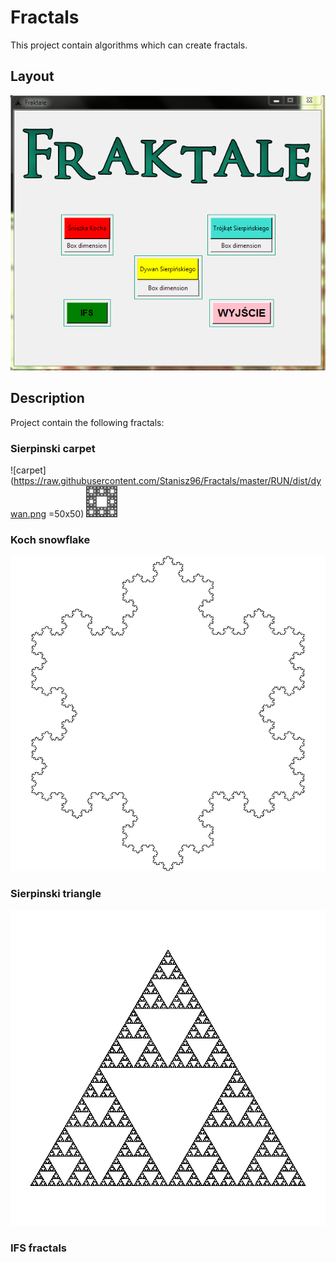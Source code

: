# Fractals
This project contain algorithms which can create fractals.

## Layout
![game layout](https://raw.githubusercontent.com/Stanisz96/Fractals/master/RUN/dist/game.png)


## Description
Project contain the following fractals:

### Sierpinski carpet
![carpet](https://raw.githubusercontent.com/Stanisz96/Fractals/master/RUN/dist/dywan.png =50x50)
<img src="https://raw.githubusercontent.com/Stanisz96/Fractals/master/RUN/dist/dywan.png" height="50" width="50">
### Koch snowflake
![snowflake](https://raw.githubusercontent.com/Stanisz96/Fractals/master/RUN/dist/sniezka.png)
### Sierpinski triangle
![triangle](https://raw.githubusercontent.com/Stanisz96/Fractals/master/RUN/dist/trojkat.png)
### IFS fractals
